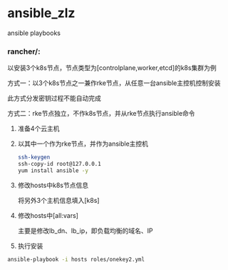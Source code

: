 # ansible_zlz
ansible playbooks

### rancher/:

以安装3个k8s节点，节点类型为[controlplane,worker,etcd]的k8s集群为例



方式一：以3个k8s节点之一兼作rke节点，从任意一台ansible主控机控制安装

此方式分发密钥过程不能自动完成



方式二：rke节点独立，不作k8s节点，并从rke节点执行ansible命令

1. 准备4个云主机

2. 以其中一个作为rke节点，并作为ansible主控机

   ```sh
   ssh-keygen
   ssh-copy-id root@127.0.0.1
   yum install ansible -y
   ```

3. 修改hosts中k8s节点信息

   将另外3个主机信息填入[k8s]

4. 修改hosts中[all:vars]

   主要是修改lb_dn、lb_ip，即负载均衡的域名、IP

5. 执行安装

```sh
ansible-playbook -i hosts roles/onekey2.yml
```

